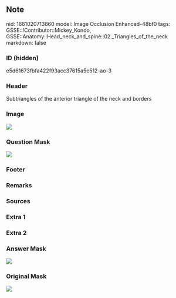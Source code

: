 ## Note
nid: 1661020713860
model: Image Occlusion Enhanced-48bf0
tags: GSSE::!Contributor::Mickey_Kondo, GSSE::Anatomy::Head_neck_and_spine::02._Triangles_of_the_neck
markdown: false

### ID (hidden)
e5d61673fbfa422f93acc37615a5e512-ao-3

### Header
Subtriangles of the anterior triangle of the neck and borders

### Image
<img src="tmpbap8eu6_.png">

### Question Mask
<img src="e5d61673fbfa422f93acc37615a5e512-ao-3-Q.svg">

### Footer


### Remarks


### Sources


### Extra 1


### Extra 2


### Answer Mask
<img src="e5d61673fbfa422f93acc37615a5e512-ao-3-A.svg">

### Original Mask
<img src="e5d61673fbfa422f93acc37615a5e512-ao-O.svg">
